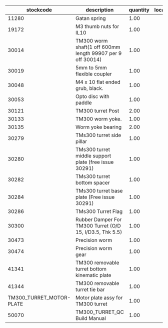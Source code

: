 |stockcode|description|quantity|location|
|---------|-----------|--------|--------|
|11280|Gatan spring|1.00||
|19172|M3 thumb nuts for IL10|1.00||
|30014|TM300 worm shaft(1 off 600mm length 99907 per 9 off 30014)|1.00||
|30019|5mm to 5mm flexible coupler|1.00||
|30048|M4 x 10 flat ended grub, black.|1.00||
|30053|Opto disc with paddle|1.00||
|30121|TM300 turret Post|2.00||
|30133|TM300 worm yoke.|1.00||
|30135|Worm yoke bearing|2.00||
|30279|TMs300 turret side pillar|1.00||
|30280|TMs300 turret middle support plate (free issue  30291)|1.00||
|30282|TMs300 turret bottom spacer|1.00||
|30284|TMs300 turret base plate (Free issue 30291)|1.00||
|30286|TMs300 Turret Flag|1.00||
|30300|Rubber Damper For TM300 Turret (O/D 15, I/D3.5, Thk 5.5)|1.00||
|30473|Precision worm|1.00||
|30474|Precision worm gear|1.00||
|41341|TM300 removable turret bottom kinematic plate|1.00||
|41344|TM300 removable turret tie bar|1.00||
|TM300_TURRET_MOTOR-PLATE|Motor plate assy for TM300 turret|1.00||
|50070|TM300_TURRET_QC Build Manual|1.00||
